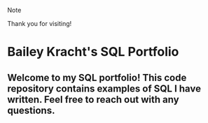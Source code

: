 >[!NOTE]
>Thank you for visiting!
# Bailey Kracht's SQL Portfolio
## Welcome to my SQL portfolio! This code repository contains examples of SQL I have written. Feel free to reach out with any questions.
